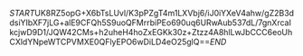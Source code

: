 $START$UK8RZ5opG+X6bTsLUvl/K3pPZgT4m1LXVbj6/iJ0iYXeV4ahw/gZ2B3ddsiYIbXF7jLG+alE9CFQh5S9uoQFMrrbiPEo690uq6URwAub537dL/7gnXrcaIkcjwD9D1/JQW42CMs+h2uheH4hoZxEGKk30z+Ztzz4A8hlLwJbCCC6eoUhCXldYNpeWTCPVMXE0QFlyEPO6wDiLD4eO25glQ==$END$
